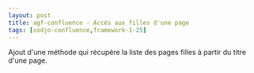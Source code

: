 ```yaml
---
layout: post
title: agf-confluence - Accés aux filles d'une page
tags: [codjo-confluence,framework-1-25]
---
```

Ajout d'une méthode qui récupére la liste des pages filles à partir du titre d'une page.
